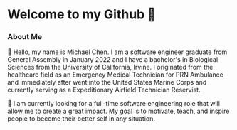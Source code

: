 # Welcome to my Github :wave:

### About Me

:boy: Hello, my name is Michael Chen. I am a software engineer graduate from General Assembly in January 2022 and I have a bachelor's in Biological Sciences from the University of California, Irvine. I originated from the healthcare field as an Emergency Medical Technician for PRN Ambulance and immediately after went into the United States Marine Corps and currently serving as a Expeditionary Airfield Technician Reservist.

:eyes: I am currently looking for a full-time software engineering role that will allow me to create a great impact. My goal is to motivate, teach, and inspire people to become their better self in any situation. 

